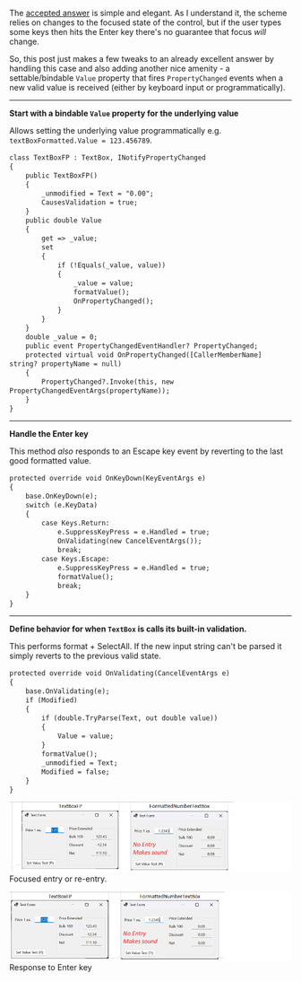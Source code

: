 The [accepted answer](https://stackoverflow.com/a/74894995/5438626) is simple and elegant. As I understand it, the scheme relies on changes to the focused state of the control, but if the user types some keys then hits the Enter key there's no guarantee that focus _will_ change. 

So, this post just makes a few tweaks to an already excellent answer by handling this case and also adding another nice amenity - a settable/bindable `Value` property that fires `PropertyChanged` events when a new valid value is received (either by keyboard input or programmatically).

***
**Start with a bindable `Value` property for the underlying value**

Allows setting the underlying value programmatically e.g.  `textBoxFormatted.Value = 123.456789`.

    class TextBoxFP : TextBox, INotifyPropertyChanged
    {
        public TextBoxFP()
        {
            _unmodified = Text = "0.00";
            CausesValidation = true;
        }
        public double Value  
        {
            get => _value;
            set
            {
                if (!Equals(_value, value))
                {
                    _value = value;
                    formatValue();
                    OnPropertyChanged();
                }
            }
        }
        double _value = 0;    
        public event PropertyChangedEventHandler? PropertyChanged;
        protected virtual void OnPropertyChanged([CallerMemberName] string? propertyName = null)
        {
            PropertyChanged?.Invoke(this, new PropertyChangedEventArgs(propertyName));
        }
    }

***
**Handle the Enter key**

This method _also_ responds to an Escape key event by reverting to the last good formatted value.

    protected override void OnKeyDown(KeyEventArgs e)
    {
        base.OnKeyDown(e);
        switch (e.KeyData)
        {
            case Keys.Return:
                e.SuppressKeyPress = e.Handled = true;
                OnValidating(new CancelEventArgs());
                break;
            case Keys.Escape:
                e.SuppressKeyPress = e.Handled = true;
                formatValue();
                break;
        }
    }


***
**Define behavior for when `TextBox` is calls its built-in validation.**

This performs format + SelectAll. If the new input string can't be parsed it simply reverts to the previous valid state.

    protected override void OnValidating(CancelEventArgs e)
    {
        base.OnValidating(e);
        if (Modified)
        {
            if (double.TryParse(Text, out double value))
            {
                Value = value;
            }
            formatValue();
            _unmodified = Text;
            Modified = false;
        }
    }
    
![screenshot](https://github.com/IVSoftware/textbox-for-floating-point/blob/master/formatted-textbox/Screenshots/single.enter.png)
Focused entry or re-entry.

![screenshot](https://github.com/IVSoftware/textbox-for-floating-point/blob/master/formatted-textbox/Screenshots/single.validate.png)
Response to Enter key


  [1]: https://i.stack.imgur.com/NiaLd.png